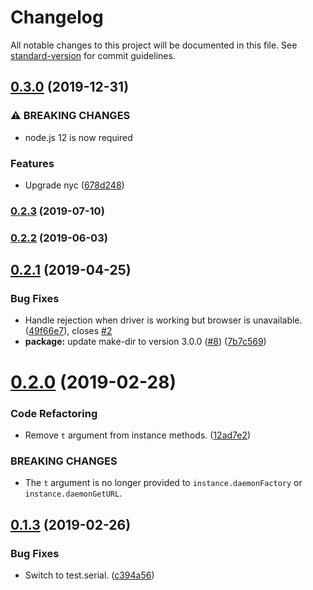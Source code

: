 # Changelog

All notable changes to this project will be documented in this file. See [standard-version](https://github.com/conventional-changelog/standard-version) for commit guidelines.

## [0.3.0](https://github.com/cfware/ava-selenium-manager/compare/v0.2.3...v0.3.0) (2019-12-31)


### ⚠ BREAKING CHANGES

* node.js 12 is now required

### Features

* Upgrade nyc ([678d248](https://github.com/cfware/ava-selenium-manager/commit/678d248c6378bbf795fc9a4401f3d242e1e496b9))

### [0.2.3](https://github.com/cfware/ava-selenium-manager/compare/v0.2.2...v0.2.3) (2019-07-10)



### [0.2.2](https://github.com/cfware/ava-selenium-manager/compare/v0.2.1...v0.2.2) (2019-06-03)



## [0.2.1](https://github.com/cfware/ava-selenium-manager/compare/v0.2.0...v0.2.1) (2019-04-25)


### Bug Fixes

* Handle rejection when driver is working but browser is unavailable. ([49f66e7](https://github.com/cfware/ava-selenium-manager/commit/49f66e7)), closes [#2](https://github.com/cfware/ava-selenium-manager/issues/2)
* **package:** update make-dir to version 3.0.0 ([#8](https://github.com/cfware/ava-selenium-manager/issues/8)) ([7b7c569](https://github.com/cfware/ava-selenium-manager/commit/7b7c569))



# [0.2.0](https://github.com/cfware/ava-selenium-manager/compare/v0.1.3...v0.2.0) (2019-02-28)


### Code Refactoring

* Remove `t` argument from instance methods. ([12ad7e2](https://github.com/cfware/ava-selenium-manager/commit/12ad7e2))


### BREAKING CHANGES

* The `t` argument is no longer provided to
`instance.daemonFactory` or `instance.daemonGetURL`.



## [0.1.3](https://github.com/cfware/ava-selenium-manager/compare/v0.1.2...v0.1.3) (2019-02-26)


### Bug Fixes

* Switch to test.serial. ([c394a56](https://github.com/cfware/ava-selenium-manager/commit/c394a56))
